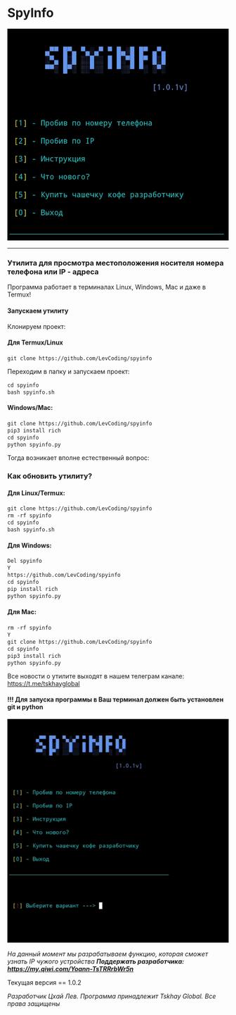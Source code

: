# SpyInfo
![alt text](mainscreen.jpg)
_____
### Утилита для просмотра местоположения носителя номера телефона или IP - адреса

Программа работает в терминалах Linux, Windows, Mac и даже в Termux!

#### Запускаем утилиту
Клонируем проект:
#### Для Termux/Linux
```
git clone https://github.com/LevCoding/spyinfo
```
Переходим в папку и запускаем проект:
```
cd spyinfo
bash spyinfo.sh
```
#### Windows/Mac:
```
git clone https://github.com/LevCoding/spyinfo
pip3 install rich
cd spyinfo
python spyinfo.py
```
Тогда возникает вполне естественный вопрос:
### Как обновить утилиту?
#### Для Linux/Termux:
```
git clone https://github.com/LevCoding/spyinfo
rm -rf spyinfo
cd spyinfo
bash spyinfo.sh
```
#### Для Windows:
```
Del spyinfo
Y
https://github.com/LevCoding/spyinfo
cd spyinfo
pip install rich
python spyinfo.py
```
#### Для Mac:
```
rm -rf spyinfo
Y
git clone https://github.com/LevCoding/spyinfo
cd spyinfo
pip3 install rich
python spyinfo.py
```
Все новости о утилите выходят в нашем телеграм канале:
https://t.me/tskhayglobal
#### !!! Для запуска программы в Ваш терминал должен быть установлен git и python

![alt text](instruc.gif)

_На данный момент мы разрабатываем функцию, которая сможет узнать IP чужого устройства_
***Поддержать разработчика: 
https://my.qiwi.com/Yoann-TsTRRrbWr5n***

Текущая версия == 1.0.2


 _Разработчик Цхай Лев. Программа принадлежит Tskhay Global._
 _Все права защищены_
